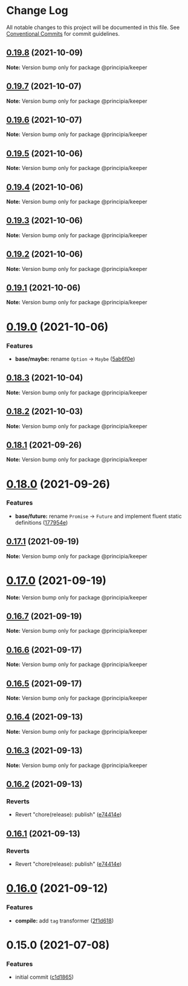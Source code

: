 # Change Log

All notable changes to this project will be documented in this file.
See [Conventional Commits](https://conventionalcommits.org) for commit guidelines.

## [0.19.8](https://github.com/0x706b/principia.ts/compare/@principia/keeper@0.19.7...@principia/keeper@0.19.8) (2021-10-09)

**Note:** Version bump only for package @principia/keeper





## [0.19.7](https://github.com/0x706b/principia.ts/compare/@principia/keeper@0.19.6...@principia/keeper@0.19.7) (2021-10-07)

**Note:** Version bump only for package @principia/keeper





## [0.19.6](https://github.com/0x706b/principia.ts/compare/@principia/keeper@0.19.5...@principia/keeper@0.19.6) (2021-10-07)

**Note:** Version bump only for package @principia/keeper





## [0.19.5](https://github.com/0x706b/principia.ts/compare/@principia/keeper@0.19.4...@principia/keeper@0.19.5) (2021-10-06)

**Note:** Version bump only for package @principia/keeper





## [0.19.4](https://github.com/0x706b/principia.ts/compare/@principia/keeper@0.19.3...@principia/keeper@0.19.4) (2021-10-06)

**Note:** Version bump only for package @principia/keeper





## [0.19.3](https://github.com/0x706b/principia.ts/compare/@principia/keeper@0.19.2...@principia/keeper@0.19.3) (2021-10-06)

**Note:** Version bump only for package @principia/keeper





## [0.19.2](https://github.com/0x706b/principia.ts/compare/@principia/keeper@0.19.1...@principia/keeper@0.19.2) (2021-10-06)

**Note:** Version bump only for package @principia/keeper





## [0.19.1](https://github.com/0x706b/principia.ts/compare/@principia/keeper@0.19.0...@principia/keeper@0.19.1) (2021-10-06)

**Note:** Version bump only for package @principia/keeper





# [0.19.0](https://github.com/0x706b/principia.ts/compare/@principia/keeper@0.18.3...@principia/keeper@0.19.0) (2021-10-06)


### Features

* **base/maybe:** rename `Option` -> `Maybe` ([5ab6f0e](https://github.com/0x706b/principia.ts/commit/5ab6f0ee8b8ba03bc839dead064498d018667ebb))





## [0.18.3](https://github.com/0x706b/principia.ts/compare/@principia/keeper@0.18.2...@principia/keeper@0.18.3) (2021-10-04)

**Note:** Version bump only for package @principia/keeper





## [0.18.2](https://github.com/0x706b/principia.ts/compare/@principia/keeper@0.18.1...@principia/keeper@0.18.2) (2021-10-03)

**Note:** Version bump only for package @principia/keeper





## [0.18.1](https://github.com/0x706b/principia.ts/compare/@principia/keeper@0.18.0...@principia/keeper@0.18.1) (2021-09-26)

**Note:** Version bump only for package @principia/keeper





# [0.18.0](https://github.com/0x706b/principia.ts/compare/@principia/keeper@0.17.1...@principia/keeper@0.18.0) (2021-09-26)


### Features

* **base/future:** rename `Promise` -> `Future` and implement fluent static definitions ([177954e](https://github.com/0x706b/principia.ts/commit/177954e0690bbaca511aa71b38f7c6ea303b160c))





## [0.17.1](https://github.com/0x706b/principia.ts/compare/@principia/keeper@0.17.0...@principia/keeper@0.17.1) (2021-09-19)

**Note:** Version bump only for package @principia/keeper





# [0.17.0](https://github.com/0x706b/principia.ts/compare/@principia/keeper@0.16.7...@principia/keeper@0.17.0) (2021-09-19)

**Note:** Version bump only for package @principia/keeper





## [0.16.7](https://github.com/0x706b/principia.ts/compare/@principia/keeper@0.16.6...@principia/keeper@0.16.7) (2021-09-19)

**Note:** Version bump only for package @principia/keeper





## [0.16.6](https://github.com/0x706b/principia.ts/compare/@principia/keeper@0.16.5...@principia/keeper@0.16.6) (2021-09-17)

**Note:** Version bump only for package @principia/keeper





## [0.16.5](https://github.com/0x706b/principia.ts/compare/@principia/keeper@0.16.4...@principia/keeper@0.16.5) (2021-09-17)

**Note:** Version bump only for package @principia/keeper





## [0.16.4](https://github.com/0x706b/principia.ts/compare/@principia/keeper@0.16.3...@principia/keeper@0.16.4) (2021-09-13)

**Note:** Version bump only for package @principia/keeper





## [0.16.3](https://github.com/0x706b/principia.ts/compare/@principia/keeper@0.16.2...@principia/keeper@0.16.3) (2021-09-13)

**Note:** Version bump only for package @principia/keeper





## [0.16.2](https://github.com/0x706b/principia.ts/compare/@principia/keeper@0.16.1...@principia/keeper@0.16.2) (2021-09-13)


### Reverts

* Revert "chore(release): publish" ([e74414e](https://github.com/0x706b/principia.ts/commit/e74414effa51392092770ecd542b55608dbb1201))





## [0.16.1](https://github.com/0x706b/principia.ts/compare/@principia/keeper@0.16.1...@principia/keeper@0.16.1) (2021-09-13)


### Reverts

* Revert "chore(release): publish" ([e74414e](https://github.com/0x706b/principia.ts/commit/e74414effa51392092770ecd542b55608dbb1201))





# [0.16.0](https://github.com/0x706b/principia.ts/compare/@principia/keeper@0.15.0...@principia/keeper@0.16.0) (2021-09-12)


### Features

* **compile:** add `tag` transformer ([2f1d618](https://github.com/0x706b/principia.ts/commit/2f1d6186a69804b169d7dc2eb96346d612fd3582))





# 0.15.0 (2021-07-08)


### Features

* initial commit ([c1d1865](https://github.com/0x706b/principia.ts/commit/c1d1865d93b8c7762c4cdfa912360f467c0bae02))
